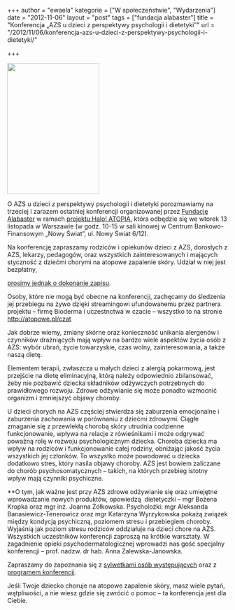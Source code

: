 +++
author = "ewaela"
kategorie = ["W społeczeństwie", "Wydarzenia"]
date = "2012-11-06"
layout = "post"
tags = ["fundacja alabaster"]
title = "Konferencja „AZS u dzieci z perspektywy psychologii i dietetyki”"
url = "/2012/11/06/konferencja-azs-u-dzieci-z-perspektywy-psychologii-i-dietetyki/"

+++

[<img src="http://blog.atopowe.pl/wp-content/uploads/2012/11/Zaproszenie_13-11_01-210x300.jpg" alt="" width="210" height="300" class="alignleft size-medium wp-image-3082" />][1]

O AZS u dzieci z perspektywy psychologii i dietetyki porozmawiamy na trzeciej i zarazem ostatniej konferencji organizowanej przez [Fundację Alabaster][2] w ramach [projektu Halo! ATOPIA][3], która odbędzie się we wtorek 13 listopada w Warszawie (w godz. 10-15 w sali kinowej w Centrum Bankowo-Finansowym &#8222;Nowy Świat&#8221;, ul. Nowy Świat 6/12). 

<!--more-->Na konferencję zapraszamy rodziców i opiekunów dzieci z AZS, dorosłych z AZS, lekarzy, pedagogów, oraz wszystkich zainteresowanych i mających styczność z dziećmi chorymi na atopowe zapalenie skóry. Udział w niej jest bezpłatny, 

[prosimy jednak o dokonanie zapisu][4].

Osoby, które nie mogą być obecne na konferencji, zachęcamy do śledzenia jej przebiegu na żywo dzięki streamingowi ufundowanemu przez partnera projektu &#8211; firmę Bioderma i uczestnctwa w czacie &#8211; wszystko to na stronie <http://atopowe.pl/czat>

Jak dobrze wiemy, zmiany skórne oraz konieczność unikania alergenów i czynników drażniących mają wpływ na bardzo wiele aspektów życia osób z AZS: wybór ubrań, życie towarzyskie, czas wolny, zainteresowania, a także naszą dietę. 

Elementem terapii, zwłaszcza u małych dzieci z alergią pokarmową, jest przejście na dietę eliminacyjną, którą należy odpowiednio zbilansować, żeby nie pozbawić dziecka składników odżywczych potrzebnych do prawidłowego rozwoju. Zdrowe odżywianie się może ponadto wzmocnić organizm i zmniejszyć objawy choroby.

U dzieci chorych na AZS częściej stwierdza się zaburzenia emocjonalne i zaburzenia zachowania w porównaniu z dziećmi zdrowymi. Ciągłe zmaganie się z przewlekłą chorobą skóry utrudnia codzienne funkcjonowanie, wpływa na relacje z rówieśnikami i może odgrywać poważną rolę w rozwoju psychologicznym dziecka. Choroba dziecka ma wpływ na rodziców i funkcjonowanie całej rodziny, obniżając jakość życia wszystkich jej członków. To wszystko może powodować u dziecka dodatkowo stres, który nasila objawy choroby. AZS jest bowiem zaliczane do chorób psychosomatycznych – takich, na których przebieg istotny wpływ mają czynniki psychiczne.

**O tym, jak ważne jest przy AZS zdrowe odżywianie się oraz umiejętne wprowadzanie nowych produktów, opowiedzą  dietetyczki &#8211; mgr Bożena Kropka oraz mgr inż. Joanna Żółkowska. Psycholożki: mgr Aleksanda Banasiewicz-Tenerowicz oraz mgr Katarzyna Wyrzykowska pokażą związek między kondycją psychiczną, poziomem stresu i przebiegiem choroby. Wyjaśnią jak poziom stresu rodziców oddziałuje na dzieci chore na AZS. Wszystkich uczestników konferencji zaproszą na krótkie warsztaty. W zagadnienie opieki psychodermatologicznej wprowadzi nas gość specjalny konferencji &#8211; prof. nadzw. dr hab. Anna Zalewska-Janowska.</p> 

Zapraszamy do zapoznania się z [sylwetkami osób występujących][5] oraz z [programem konferencji][6].</strong>

Jeśli Twoje dziecko choruje na atopowe zapalenie skóry, masz wiele pytań, wątpliwości, a nie wiesz gdzie się zwrócić o pomoc – ta konferencja jest dla Ciebie.

 [1]: http://blog.atopowe.pl/wp-content/uploads/2012/11/Zaproszenie_13-11_01.jpg
 [2]: http://fundacja-alabaster.org
 [3]: http://haloatopia.pl
 [4]: http://haloatopia.pl/home/20121113/
 [5]: http://haloatopia.pl/specjalisci/
 [6]: http://haloatopia.pl/txt/program_-_konferencja_w_Warszawie_13_listopada.pdf
